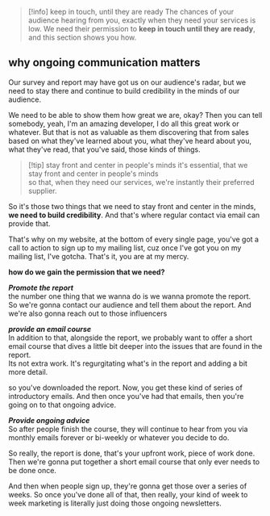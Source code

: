 

> [!info] keep in touch, until they are ready
> The chances of your audience hearing from you, exactly when they need your services is low.
> We need their permission to **keep in touch until they are ready**, and this section shows you how.

## why ongoing communication matters 

Our survey and report may have got us on our audience's radar, but we need to stay there and continue to build credibility in the minds of our audience.

We need to be able to show them how great we are, okay? Then you can tell somebody, yeah, I'm an amazing developer, I do all this great work or whatever. But that is not as valuable as them discovering that from sales based on what they've learned about you, what they've heard about you, what they've read, that you've said, those kinds of things.

>[!tip] stay front and center in people's minds 
>it's essential, that we stay front and center in people's minds\
>so that, when they need our services, we're instantly their preferred supplier.

So it's those two things that we need to stay front and center in the minds, **we need to build credibility**. And that's where regular contact via email can provide that.

That's why on my website, at the bottom of every single page, you've got a call to action to sign up to my mailing list, cuz once I've got you on my mailing list, I've gotcha. That's it, you are at my mercy. 

**how do we gain the permission that we need?**

***Promote the report***\
the number one thing that we wanna do is we wanna promote the report.\
So we're gonna contact our audience and tell them about the report. And we're also gonna reach out to those influencers

***provide an email course***\
In addition to that, alongside the report, we probably want to offer a short email course that dives a little bit deeper into the issues that are found in the report. \
Its not extra work. It's regurgitating what's in the report and adding a bit more detail.

so you've downloaded the report. Now, you get these kind of series of introductory emails. And then once you've had that emails, then you're going on to that ongoing advice.

***Provide ongoing advice***\
So after people finish the course, they will continue to hear from you via monthly emails forever or bi-weekly or whatever you decide to do.

So really, the report is done, that's your upfront work, piece of work done. Then we're gonna put together a short email course that only ever needs to be done once.

And then when people sign up, they're gonna get those over a series of weeks. So once you've done all of that, then really, your kind of week to week marketing is literally just doing those ongoing newsletters.





